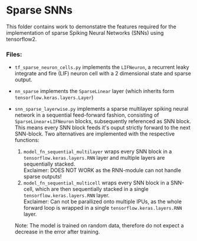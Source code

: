 # Sparse SNNs

This folder contains work to demonstatre the features required for the implementation of sparse Spiking Neural Networks (SNNs) using tensorflow2.

### Files:

* `tf_sparse_neuron_cells.py` implements the `LIFNeuron`, a recurrent leaky integrate and fire (LIF) neuron cell with a 2 dimensional state and sparse output. 
* `nn_sparse` implements the `SparseLinear` layer (which inherits form `tensorflow.keras.layers.Layer`)
* `snn_sparse_layerwise.py` implements a sparse multilayer spiking neural network in a sequential feed-forward fashion, consisting of `SparseLinear`+`LIFNeuron` blocks, subsequently referenced as SNN block.
    This means every SNN block feeds it's ouput strictly forward to the next SNN-block. Two alternatives are implemented with the respective functions:
    1. `model_fn_sequential_multilayer` wraps every SNN block in a `tensorflow.keras.layers.RNN` layer and multiple layers are sequentially stacked.  
        Exclaimer: DOES NOT WORK as the RNN-module can not handle sparse outputs!
    2. `model_fn_sequential_multicell` wraps every SNN block in a SNN-cell, which are then sequentially stacked in a single `tensorflow.keras.layers.RNN` layer.  
        Exclaimer: Can not be parallized onto multiple IPUs, as the whole forward loop is wrapped in a single `tensorflow.keras.layers.RNN` layer. 
         
    Note: The model is trained on random data, therefore do not expect a decrease in the error after training.
